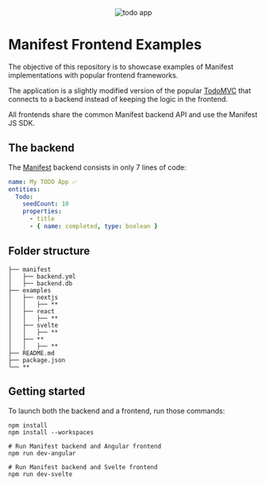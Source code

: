 <div align="center">
  <img src="https://github.com/user-attachments/assets/7afad85a-b285-4bd0-b36a-43f7558e2838" alt="todo app">
</div>

# Manifest Frontend Examples

The objective of this repository is to showcase examples of Manifest implementations with popular frontend frameworks.

The application is a slightly modified version of the popular [TodoMVC](https://todomvc.com/) that connects to a backend instead of keeping the logic in the frontend.

All frontends share the common Manifest backend API and use the Manifest JS SDK.

## The backend

The [Manifest](http://manifest.build) backend consists in only 7 lines of code:

```yaml
name: My TODO App ✅
entities:
  Todo:
    seedCount: 10
    properties:
      - title
      - { name: completed, type: boolean }
```

## Folder structure

```
├── manifest
│   ├── backend.yml
│   ├── backend.db
├── examples
│   ├── nextjs
│   │   ├── **
│   ├── react
│   │   ├── **
│   ├── svelte
│   │   ├── **
│   ├── **
│   │   ├── **
├── README.md
├── package.json
└── **

```

## Getting started

To launch both the backend and a frontend, run those commands:

```
npm install
npm install --workspaces

# Run Manifest backend and Angular frontend
npm run dev-angular

# Run Manifest backend and Svelte frontend
npm run dev-svelte

```
